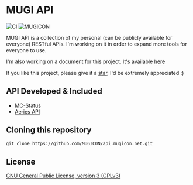 # MUGI API

![CI](https://github.com/MUGICON/api.mugicon.net/workflows/CI/badge.svg) [![MUGICON](https://circleci.com/gh/MUGICON/api.mugicon.net.svg?style=svg)](https://github.com/MUGICON/api.mugicon.net/)
  
MUGI API is a collection of my personal (can be publicly available for everyone) RESTful APIs. I'm working on it in order to expand more tools for everyone to use.

I'm also working on a document for this project. It's available [here](https://doc.mugicon.net)

If you like this project, please give it a [star](https://github.com/MUGICON/api.mugicon.net/stargazers), I'd be extremely appreciated :)

## API Developed & Included
*   [MC-Status](https://doc.mugicon.net/mc-status)
*   [Aeries API](https://doc.mugicon.net/aeries-api)

## Cloning this repository
```markdown
git clone https://github.com/MUGICON/api.mugicon.net.git
```

## License
[GNU General Public License, version 3 (GPLv3)](https://github.com/MUGICON/api.mugicon.net/blob/master/LICENSE)
